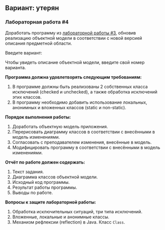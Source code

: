 ## Вариант: утерян

### Лабораторная работа #4

Доработать программу из  [лабораторной работы #3](https://se.ifmo.ru/disciplines/programming#lab3), обновив реализацию объектной модели в соответствии с новой версией описания предметной области.

Введите вариант:

Чтобы увидеть описание объектной модели, введите свой номер варианта.

**Программа должна удовлетворять следующим требованиям:**

1.  В программе должны быть реализованы 2 собственных класса исключений (checked и unchecked), а также обработка исключений этих классов.
2.  В программу необходимо добавить использование локальных, анонимных и вложенных классов (static и non-static).

**Порядок выполнения работы:**

1.  Доработать объектную модель приложения.
2.  Перерисовать диаграмму классов в соответствии с внесёнными в модель изменениями.
3.  Согласовать с преподавателем изменения, внесённые в модель.
4.  Модифицировать программу в соответствии с внесёнными в модель изменениями.

**Отчёт по работе должен содержать:**

1.  Текст задания.
2.  Диаграмма классов объектной модели.
3.  Исходный код программы.
4.  Результат работы программы.
5.  Выводы по работе.

**Вопросы к защите лабораторной работы:**

1.  Обработка исключительных ситуаций, три типа исключений.
2.  Вложенные, локальные и анонимные классы.
3.  Механизм рефлексии (reflection) в Java. Класс  `Class`.

